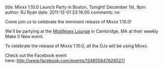 title: Mixxx 1.10.0 Launch Party in Boston, Tonight! December 1st, 9pm
author: RJ Ryan
date: 2011-12-01 23:16:00
comments: no

Come join us to celebrate the imminent release of Mixxx 1.10.0!

We'll be partying at the [Middlesex Lounge](http://maps.google.com/maps/place?cid=4879097882293675863&q=Middlesex+Lounge,+Massachusetts+Avenue,+Cambridge,+MA&hl=en&ie=UTF8&ll=42.384479,-71.117549&spn=0.000032,0.000043&t=m&z=15&vpsrc=0) in Cambridge, MA at their weekly Make It New event.

To celebrate the release of Mixxx 1.10.0, all the DJs will be using Mixxx.

Check out the Facebook event here: <http://www.facebook.com/events/124855847626527/>
